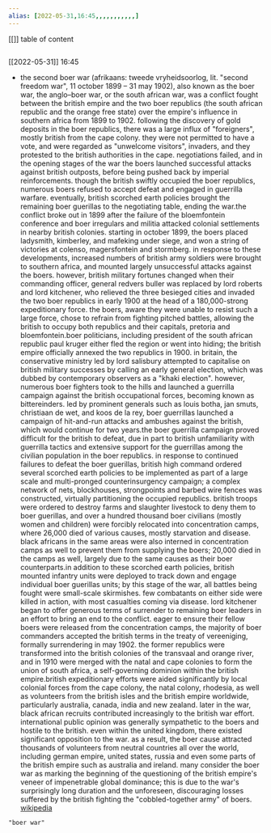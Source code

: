 ```yaml
---
alias: [2022-05-31,16:45,,,,,,,,,,,]
---
```

[[]]
table of content
```toc
```

[[2022-05-31]] 16:45
- the second boer war (afrikaans: tweede vryheidsoorlog, lit. "second freedom war", 11 october 1899 – 31 may 1902), also known as the boer war, the anglo–boer war, or the south african war, was a conflict fought between the british empire and the two boer republics (the south african republic and the orange free state) over the empire's influence in southern africa from 1899 to 1902. following the discovery of gold deposits in the boer republics, there was a large influx of "foreigners", mostly british from the cape colony.  they were not permitted to have a vote, and were regarded as "unwelcome visitors", invaders, and they protested to the british authorities in the cape.  negotiations failed, and in the opening stages of the war the boers launched successful attacks against british outposts, before being pushed back by imperial reinforcements. though the british swiftly occupied the boer republics, numerous boers refused to accept defeat and engaged in guerrilla warfare. eventually, british scorched earth policies brought the remaining boer guerillas to the negotiating table, ending the war.the conflict broke out in 1899 after the failure of the bloemfontein conference and boer irregulars and militia attacked colonial settlements in nearby british colonies.  starting in october 1899, the boers placed ladysmith, kimberley, and mafeking under siege, and won a string of victories at colenso, magersfontein and stormberg. in response to these developments, increased numbers of british army soldiers were brought to southern africa, and mounted largely unsuccessful attacks against the boers. however, british military fortunes changed when their commanding officer, general redvers buller was replaced by lord roberts and lord kitchener, who relieved the three besieged cities and invaded the two boer republics in early 1900 at the head of a 180,000-strong expeditionary force. the boers, aware they were unable to resist such a large force, chose to refrain from fighting pitched battles, allowing the british to occupy both republics and their capitals, pretoria and bloemfontein.boer politicians, including president of the south african republic paul kruger either fled the region or went into hiding; the british empire officially annexed the two republics in 1900. in britain, the conservative ministry led by lord salisbury attempted to capitalise on british military successes by calling an early general election, which was dubbed by contemporary observers as a "khaki election". however, numerous boer fighters took to the hills and launched a guerrilla campaign against the british occupational forces, becoming known as bittereinders. led by prominent generals such as louis botha, jan smuts, christiaan de wet, and koos de la rey, boer guerrillas launched a campaign of hit-and-run attacks and ambushes against the british, which would continue for two years.the boer guerrilla campaign proved difficult for the british to defeat, due in part to british unfamiliarity with guerrilla tactics and extensive support for the guerrillas among the civilian population in the boer republics. in response to continued failures to defeat the boer guerillas, british high command ordered several scorched earth policies to be implemented as part of a large scale and multi-pronged counterinsurgency campaign; a complex network of nets, blockhouses, strongpoints and barbed wire fences was constructed, virtually partitioning the occupied republics. british troops were ordered to destroy farms and slaughter livestock to deny them to boer guerillas, and over a hundred thousand boer civilians (mostly women and children) were forcibly relocated into concentration camps, where 26,000 died of various causes, mostly starvation and disease. black africans in the same areas were also interned in concentration camps as well to prevent them from supplying the boers; 20,000 died in the camps as well, largely due to the same causes as their boer counterparts.in addition to these scorched earth policies, british mounted infantry units were deployed to track down and engage individual boer guerillas units; by this stage of the war, all battles being fought were small-scale skirmishes. few combatants on either side were killed in action, with most casualties coming via disease. lord kitchener began to offer generous terms of surrender to remaining boer leaders in an effort to bring an end to the conflict. eager to ensure their fellow boers were released from the concentration camps, the majority of boer commanders accepted the british terms in the treaty of vereeniging, formally surrendering in may 1902. the former republics were transformed into the british colonies of the transvaal and orange river, and in 1910 were merged with the natal and cape colonies to form the union of south africa, a self-governing dominion within the british empire.british expeditionary efforts were aided significantly by local colonial forces from the cape colony, the natal colony, rhodesia, as well as volunteers from the british isles and the british empire worldwide, particularly australia, canada, india and new zealand. later in the war, black african recruits contributed increasingly to the british war effort. international public opinion was generally sympathetic to the boers and hostile to the british. even within the united kingdom, there existed significant opposition to the war. as a result, the boer cause attracted thousands of volunteers from neutral countries all over the world, including german empire, united states, russia and even some parts of the british empire such as australia and ireland. many consider the boer war as marking the beginning of the questioning of the british empire's veneer of impenetrable global dominance; this is due to the war's surprisingly long duration and the unforeseen, discouraging losses suffered by the british fighting the "cobbled-together army" of boers.
[wikipedia](https://en.wikipedia.org/wiki/second%20boer%20war)
```query
"boer war"
```